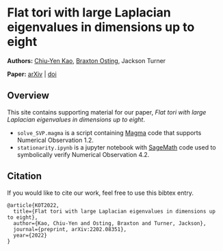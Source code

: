 # Flat tori with large Laplacian eigenvalues in dimensions up to eight


**Authors:** <a href="https://www1.cmc.edu/pages/faculty/CKao/">Chiu-Yen Kao</a>, 
<a href="http://www.math.utah.edu/~osting/">Braxton Osting</a>, 
Jackson Turner

**Paper:** [arXiv](https://arxiv.org/abs/2202.08351) | [doi](https://doi.org/xxx)


## Overview

This site contains supporting material for our paper, *Flat tori with large Laplacian eigenvalues in dimensions up to eight*. 

* `solve_SVP.magma` is a script containing [Magma](http://magma.maths.usyd.edu.au/magma/) code that supports Numerical Observation 1.2. 
* `stationarity.ipynb` is a jupyter notebook with [SageMath](https://www.sagemath.org/) code used to symbolically verify Numerical Observation 4.2. 

## Citation
If you would like to cite our work, feel free to use this bibtex entry.

    @article{KOT2022,
      title={Flat tori with large Laplacian eigenvalues in dimensions up to eight},
      author={Kao, Chiu-Yen and Osting, Braxton and Turner, Jackson},
      journal={preprint, arXiv:2202.08351},
      year={2022}
    } 

